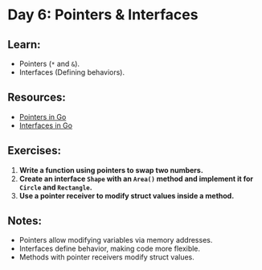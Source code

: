 # Day 6: Pointers & Interfaces

## Learn:
- Pointers (`*` and `&`).
- Interfaces (Defining behaviors).

## Resources:
- [Pointers in Go](https://tour.golang.org/moretypes/1)
- [Interfaces in Go](https://gobyexample.com/interfaces)

## Exercises:
1. **Write a function using pointers to swap two numbers.**
2. **Create an interface `Shape` with an `Area()` method and implement it for `Circle` and `Rectangle`.**
3. **Use a pointer receiver to modify struct values inside a method.**

## Notes:
- Pointers allow modifying variables via memory addresses.
- Interfaces define behavior, making code more flexible.
- Methods with pointer receivers modify struct values.
